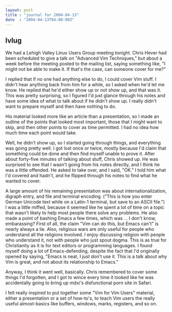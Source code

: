 ```yaml
---
layout: post
title : "journal for 2004-04-13"
date  : "2004-04-13T04:00:00Z"
---
```



## lvlug

We had a Lehigh Valley Linux Users Group meeting tonight.  Chris Hever had been scheduled to give a talk on "Advanced Vim Techniques," but about a week before the meeting posted to the mailing list, saying something like, "I might not be able to make it.  If that's the case, can someone cover for me?"

I replied that if no one had anything else to do, I could cover Vim stuff.  I didn't hear anything back from him for a while, so I asked when he'd let me know.  He replied that he'd either show up or not show up, and that was it. This was pretty surprising, so I figured I'd just glance through his notes and have some idea of what to talk about if he didn't show up.  I really didn't want to prepare myself and then have nothing to do.  

His material looked more like an article than a presentation, so I made an outline of the points that looked most important, those that I might want to skip, and then other points to cover as time permitted.  I had no idea how much time each point would take.

Well, he didn't show up, so I started going through things, and everything was going pretty well.  I got lost once or twice, mostly because I'd claim that something could be done and then find myself unable to prove it.  After about forty-five minutes of talking about stuff, Chris showed up.  He was surprised to see that I wasn't going from his notes directly, and I think he was a little offended.  He asked to take over, and I said, "OK."  I told him what I'd covered and hadn't, and he flipped through his notes to find what he wanted to cover.

A large amount of his remaining presentation was about internationalization, digraph entry, and file and terminal encoding.  ("This is how you enter German Unicode text while on a Latin-1 terminal, but save to an ASCII file.")  I was a little miffed, because it seemed like he spent a lot of time on a topic that wasn't likely to help most people there solve any problems.  He also made a point of bashing Emacs a few times, which was ... I don't know, embarassing? First of all, the claim "Vim can do this, but Emacs can't" is nearly always a lie.  Also, religious wars are only useful for people who understand all the religions involved.  I enjoy discussing religion with people who understand it, not with people who just spout dogma.  This is as true for Christianity as it is for text editors or programming languages.  I found myself doing a lot of Emacs-defending, despite the fact that I'd originally opened by saying, "Emacs is neat, I just don't use it.  This is a talk about why Vim is great, and not about its relationship to Emacs."

Anyway, I think it went well, basically.  Chris remembered to cover some things I'd forgotten, and I got to wince every time it looked like he was accidentally going to bring up mdxi's disfunctional porn site in Safari.

I felt really inspired to put together some "Vim for Vim Users" material, either a presentation or a set of how-to's, to teach Vim users the really useful almost-basics like buffers, windows, marks, registers, and so on.

